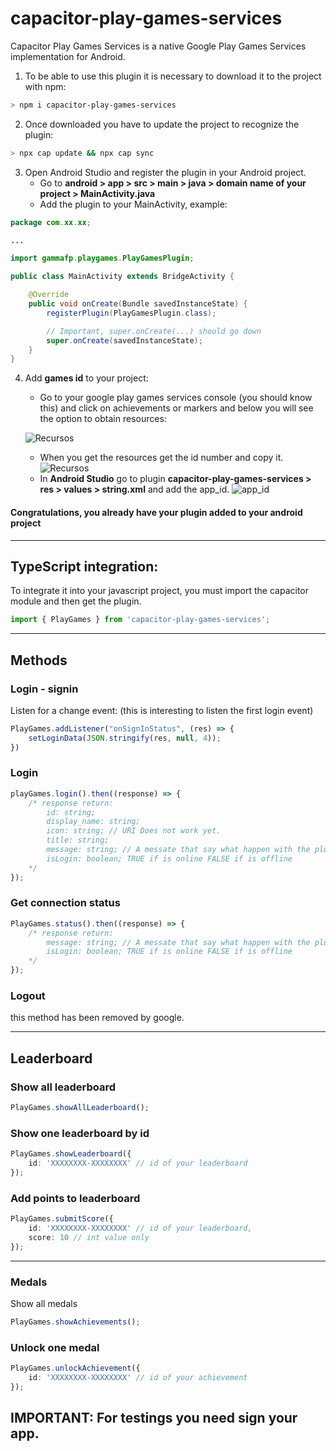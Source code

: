# capacitor-play-games-services
Capacitor Play Games Services is a native Google Play Games Services implementation for Android. 

1) To be able to use this plugin it is necessary to download it to the project with npm:

```bash
> npm i capacitor-play-games-services
```

2) Once downloaded you have to update the project to recognize the plugin: 

```bash
> npx cap update && npx cap sync
```

3) Open Android Studio and register the plugin in your Android project.
    - Go to **android > app > src > main > java > domain name of your project > MainActivity.java**
    - Add the plugin to your MainActivity, example:
```java
package com.xx.xx;

...

import gammafp.playgames.PlayGamesPlugin;

public class MainActivity extends BridgeActivity {

    @Override
    public void onCreate(Bundle savedInstanceState) {
        registerPlugin(PlayGamesPlugin.class);

        // Important, super.onCreate(...) should go down
        super.onCreate(savedInstanceState);
    }
}
```
4) Add **games id** to your project: 
    - Go to your google play games services console (you should know this) and click on achievements or markers and below you will see the option to obtain resources:

    ![Recursos](https://i.gyazo.com/1c9b2be5c6563c30631fe0f49454e68e.png "Recursos")

    - When you get the resources get the id number and copy it.
    ![Recursos](https://i.gyazo.com/d2ad93555aa0db1550752b50bf53b687.png "app_id")
    - In **Android Studio** go to plugin **capacitor-play-games-services > res > values > string.xml** and add the app_id.
    ![app_id](https://i.gyazo.com/167075c1a5ef219e967ea04d9a8b9e57.png "app_id")

#### Congratulations, you already have your plugin added to your android project

--- 

## TypeScript integration:

To integrate it into your javascript project, you must import the capacitor module and
then get the plugin.

```javascript
import { PlayGames } from 'capacitor-play-games-services';
```

--- 
## Methods

### Login - signin

Listen for a change event:
(this is interesting to listen the first login event)
```typescript
PlayGames.addListener("onSignInStatus", (res) => {
    setLoginData(JSON.stringify(res, null, 4));
})
```

### Login
```typescript
playGames.login().then((response) => {
    /* response return: 
        id: string;
        display_name: string;
        icon: string; // URI Does not work yet.
        title: string;
        message: string; // A messate that say what happen with the plugin correct / error (usded for tests) 
        isLogin: boolean; TRUE if is online FALSE if is offline
    */
});
```

### Get connection status
```typescript
PlayGames.status().then((response) => {
    /* response return:
        message: string; // A messate that say what happen with the plugin correct / error (usded for tests)  
        isLogin: boolean; TRUE if is online FALSE if is offline
    */
});
```

### Logout

this method has been removed by google.

---

## Leaderboard

### Show all leaderboard
```typescript
PlayGames.showAllLeaderboard();
```

### Show one leaderboard by id
```typescript
PlayGames.showLeaderboard({
    id: 'XXXXXXXX-XXXXXXXX' // id of your leaderboard
});
```

### Add points to leaderboard
```typescript
PlayGames.submitScore({
    id: 'XXXXXXXX-XXXXXXXX' // id of your leaderboard,
    score: 10 // int value only
});
```
---

### Medals
Show all medals
```typescript
PlayGames.showAchievements();
```

### Unlock one medal
```typescript
PlayGames.unlockAchievement({
    id: 'XXXXXXXX-XXXXXXXX' // id of your achievement
});
```

## IMPORTANT: For testings you need sign your app.